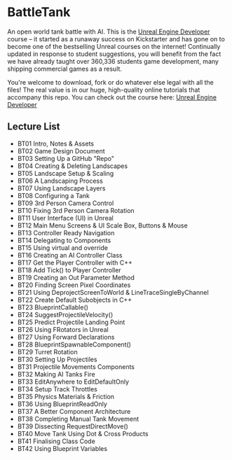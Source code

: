 ﻿# BattleTank
An open world tank battle with AI.
This is the [Unreal Engine Developer]( http://gdev.tv/urcgithub) course – it started as a runaway success on Kickstarter and has gone on to become one of the bestselling Unreal courses on the internet! Continually updated in response to student suggestions, you will benefit from the fact we have already taught over 360,336 students game development, many shipping commercial games as a result.

You're welcome to download, fork or do whatever else legal with all the files! The real value is in our huge, high-quality online tutorials that accompany this repo. You can check out the course here: [Unreal Engine Developer]( http://gdev.tv/urcgithub)

## Lecture List
* BT01 Intro, Notes & Assets
* BT02 Game Design Document
* BT03 Setting Up a GitHub "Repo"
* BT04 Creating & Deleting Landscapes
* BT05 Landscape Setup & Scaling
* BT06 A Landscaping Process
* BT07 Using Landscape Layers
* BT08 Configuring a Tank
* BT09 3rd Person Camera Control
* BT10 Fixing 3rd Person Camera Rotation
* BT11 User Interface (UI) in Unreal
* BT12 Main Menu Screens & UI Scale Box, Buttons & Mouse
* BT13 Controller Ready Navigation
* BT14 Delegating to Components
* BT15 Using virtual and override
* BT16 Creating an AI Controller Class
* BT17 Get the Player Controller with C++
* BT18 Add Tick() to Player Controller
* BT19 Creating an Out Parameter Method
* BT20 Finding Screen Pixel Coordinates
* BT21 Using DeprojectScreenToWorld & LineTraceSingleByChannel
* BT22 Create Default Subobjects in C++
* BT23 BlueprintCallable()
* BT24 SuggestProjectileVelocity()
* BT25 Predict Projectile Landing Point
* BT26 Using FRotators in Unreal
* BT27 Using Forward Declarations
* BT28 BlueprintSpawnableComponent()
* BT29 Turret Rotation
* BT30 Setting Up Projectiles
* BT31 Projectile Movements Components
* BT32 Making AI Tanks Fire
* BT33 EditAnywhere to EditDefaultOnly
* BT34 Setup Track Throttles
* BT35 Physics Materials & Friction
* BT36 Using BlueprintReadOnly
* BT37 A Better Component Architecture
* BT38 Completing Manual Tank Movement
* BT39 Dissecting RequestDirectMove()
* BT40 Move Tank Using Dot & Cross Products
* BT41 Finalising Class Code
* BT42 Using Blueprint Variables